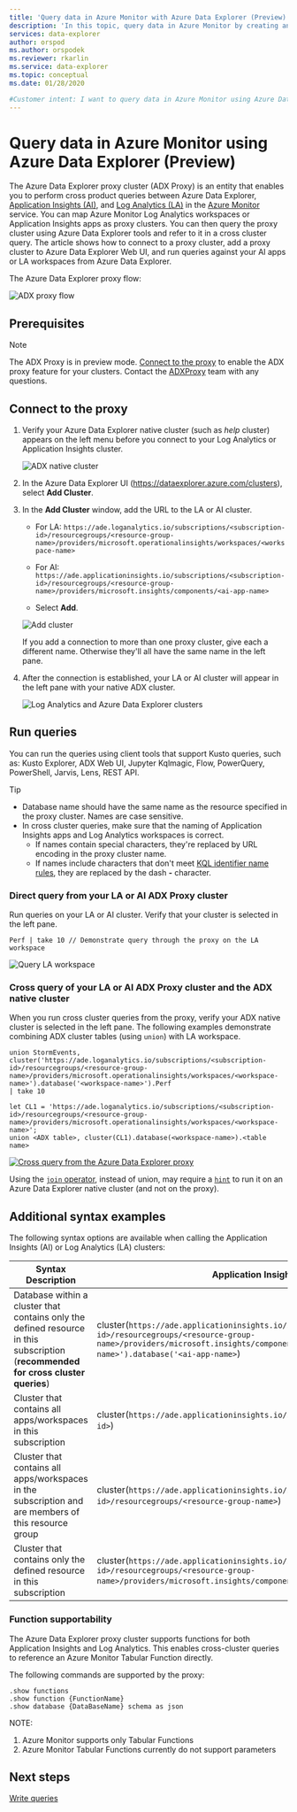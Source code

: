 ```yaml
---
title: 'Query data in Azure Monitor with Azure Data Explorer (Preview)'
description: 'In this topic, query data in Azure Monitor by creating an Azure Data Explorer proxy for cross product queries with Application Insights and Log Analytics'
services: data-explorer
author: orspod
ms.author: orspodek
ms.reviewer: rkarlin
ms.service: data-explorer
ms.topic: conceptual
ms.date: 01/28/2020

#Customer intent: I want to query data in Azure Monitor using Azure Data Explorer by creating an Azure Data Explorer (ADX) proxy for cross product queries with Log Analytics and Application Insights 
---
```


# Query data in Azure Monitor using Azure Data Explorer (Preview)

The Azure Data Explorer proxy cluster (ADX Proxy) is an entity that enables you to perform cross product queries between Azure Data Explorer, [Application Insights (AI)](/azure/azure-monitor/app/app-insights-overview), and [Log Analytics (LA)](/azure/azure-monitor/platform/data-platform-logs) in the [Azure Monitor](/azure/azure-monitor/) service. You can map Azure Monitor Log Analytics workspaces or Application Insights apps as proxy clusters. You can then query the proxy cluster using Azure Data Explorer tools and refer to it in a cross cluster query. The article shows how to connect to a proxy cluster, add a proxy cluster to Azure Data Explorer Web UI, and run queries against your AI apps or LA workspaces from Azure Data Explorer.

The Azure Data Explorer proxy flow: 

![ADX proxy flow](media/adx-proxy/adx-proxy-flow.png)

## Prerequisites

> [!NOTE]
> The ADX Proxy is in preview mode. [Connect to the proxy](#connect-to-the-proxy) to enable the ADX proxy feature for your clusters. Contact the [ADXProxy](mailto:adxproxy@microsoft.com) team with any questions.

## Connect to the proxy

1. Verify your Azure Data Explorer native cluster (such as *help* cluster) appears on the left menu before you connect to your Log Analytics or Application Insights cluster.

    ![ADX native cluster](media/adx-proxy/web-ui-help-cluster.png)

1. In the Azure Data Explorer UI (https://dataexplorer.azure.com/clusters), select **Add Cluster**.

1. In the **Add Cluster** window, add the URL to the LA or AI cluster. 
    
    * For LA: `https://ade.loganalytics.io/subscriptions/<subscription-id>/resourcegroups/<resource-group-name>/providers/microsoft.operationalinsights/workspaces/<workspace-name>`
    * For AI: `https://ade.applicationinsights.io/subscriptions/<subscription-id>/resourcegroups/<resource-group-name>/providers/microsoft.insights/components/<ai-app-name>`

    * Select **Add**.

    ![Add cluster](media/adx-proxy/add-cluster.png)

    If you add a connection to more than one proxy cluster, give each a different name. Otherwise they'll all have the same name in the left pane.

1. After the connection is established, your LA or AI cluster will appear in the left pane with your native ADX cluster. 

    ![Log Analytics and Azure Data Explorer clusters](media/adx-proxy/la-adx-clusters.png)

## Run queries

You can run the queries using client tools that support Kusto queries, such as: Kusto Explorer, ADX Web UI, Jupyter Kqlmagic, Flow, PowerQuery, PowerShell, Jarvis, Lens, REST API.

> [!TIP]
> * Database name should have the same name as the resource specified in the proxy cluster. Names are case sensitive.
> * In cross cluster queries, make sure that the naming of Application Insights apps and Log Analytics workspaces is correct.
>     * If names contain special characters, they're replaced by URL encoding in the proxy cluster name. 
>     * If names include characters that don't meet [KQL identifier name rules](kusto/query/schema-entities/entity-names.md), they are replaced by the dash **-** character.

### Direct query from your LA or AI ADX Proxy cluster

Run queries on your LA or AI cluster. Verify that your cluster is selected in the left pane. 

```kusto
Perf | take 10 // Demonstrate query through the proxy on the LA workspace
```

![Query LA workspace](media/adx-proxy/query-la.png)

### Cross query of your LA or AI ADX Proxy cluster and the ADX native cluster 

When you run cross cluster queries from the proxy, verify your ADX native cluster is selected in the left pane. The following examples demonstrate combining ADX cluster tables (using `union`) with LA workspace.

```kusto
union StormEvents, cluster('https://ade.loganalytics.io/subscriptions/<subscription-id>/resourcegroups/<resource-group-name>/providers/microsoft.operationalinsights/workspaces/<workspace-name>').database('<workspace-name>').Perf
| take 10 
```

```kusto
let CL1 = 'https://ade.loganalytics.io/subscriptions/<subscription-id>/resourcegroups/<resource-group-name>/providers/microsoft.operationalinsights/workspaces/<workspace-name>';
union <ADX table>, cluster(CL1).database(<workspace-name>).<table name>
```

   [ ![Cross query from the Azure Data Explorer proxy](media/adx-proxy/cross-query-adx-proxy.png)](media/adx-proxy/cross-query-adx-proxy.png#lightbox)

Using the [`join` operator](kusto/query/joinoperator.md), instead of union, may require a [`hint`](kusto/query/joinoperator.md#join-hints) to run it on an Azure Data Explorer native cluster (and not on the proxy). 

## Additional syntax examples

The following syntax options are available when calling the Application Insights (AI) or Log Analytics (LA) clusters:

|Syntax Description  |Application Insights  |Log Analytics  |
|----------------|---------|---------|
| Database within a cluster that contains only the defined resource in this subscription (**recommended for cross cluster queries**) |   cluster(`https://ade.applicationinsights.io/subscriptions/<subscription-id>/resourcegroups/<resource-group-name>/providers/microsoft.insights/components/<ai-app-name>').database('<ai-app-name>`) | cluster(`https://ade.loganalytics.io/subscriptions/<subscription-id>/resourcegroups/<resource-group-name>/providers/microsoft.operationalinsights/workspaces/<workspace-name>').database('<workspace-name>`)     |
| Cluster that contains all apps/workspaces in this subscription    |     cluster(`https://ade.applicationinsights.io/subscriptions/<subscription-id>`)    |    cluster(`https://ade.loganalytics.io/subscriptions/<subscription-id>`)     |
|Cluster that contains all apps/workspaces in the subscription and are members of this resource group    |   cluster(`https://ade.applicationinsights.io/subscriptions/<subscription-id>/resourcegroups/<resource-group-name>`)      |    cluster(`https://ade.loganalytics.io/subscriptions/<subscription-id>/resourcegroups/<resource-group-name>`)      |
|Cluster that contains only the defined resource in this subscription      |    cluster(`https://ade.applicationinsights.io/subscriptions/<subscription-id>/resourcegroups/<resource-group-name>/providers/microsoft.insights/components/<ai-app-name>`)    |  cluster(`https://ade.loganalytics.io/subscriptions/<subscription-id>/resourcegroups/<resource-group-name>/providers/microsoft.operationalinsights/workspaces/<workspace-name>`)     |

### Function supportability 

The Azure Data Explorer proxy cluster supports functions for both Application Insights and Log Analytics.
This enables cross-cluster queries to reference an Azure Monitor Tabular Function  directly.

The following commands are supported by the proxy:
```kusto
.show functions
.show function {FunctionName}
.show database {DataBaseName} schema as json
```
NOTE: 
1.	Azure Monitor supports only Tabular Functions
2.	Azure Monitor Tabular Functions currently do not support parameters


## Next steps

[Write queries](write-queries.md)
